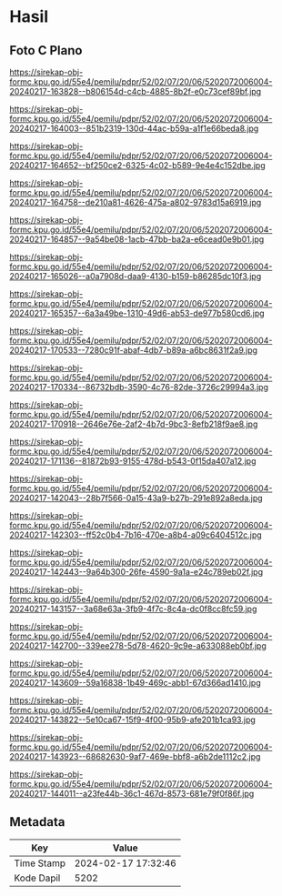 # Hasil

## Foto C Plano

https://sirekap-obj-formc.kpu.go.id/55e4/pemilu/pdpr/52/02/07/20/06/5202072006004-20240217-163828--b806154d-c4cb-4885-8b2f-e0c73cef89bf.jpg

https://sirekap-obj-formc.kpu.go.id/55e4/pemilu/pdpr/52/02/07/20/06/5202072006004-20240217-164003--851b2319-130d-44ac-b59a-a1f1e66beda8.jpg

https://sirekap-obj-formc.kpu.go.id/55e4/pemilu/pdpr/52/02/07/20/06/5202072006004-20240217-164652--bf250ce2-6325-4c02-b589-9e4e4c152dbe.jpg

https://sirekap-obj-formc.kpu.go.id/55e4/pemilu/pdpr/52/02/07/20/06/5202072006004-20240217-164758--de210a81-4626-475a-a802-9783d15a6919.jpg

https://sirekap-obj-formc.kpu.go.id/55e4/pemilu/pdpr/52/02/07/20/06/5202072006004-20240217-164857--9a54be08-1acb-47bb-ba2a-e6cead0e9b01.jpg

https://sirekap-obj-formc.kpu.go.id/55e4/pemilu/pdpr/52/02/07/20/06/5202072006004-20240217-165026--a0a7908d-daa9-4130-b159-b86285dc10f3.jpg

https://sirekap-obj-formc.kpu.go.id/55e4/pemilu/pdpr/52/02/07/20/06/5202072006004-20240217-165357--6a3a49be-1310-49d6-ab53-de977b580cd6.jpg

https://sirekap-obj-formc.kpu.go.id/55e4/pemilu/pdpr/52/02/07/20/06/5202072006004-20240217-170533--7280c91f-abaf-4db7-b89a-a6bc8631f2a9.jpg

https://sirekap-obj-formc.kpu.go.id/55e4/pemilu/pdpr/52/02/07/20/06/5202072006004-20240217-170334--86732bdb-3590-4c76-82de-3726c29994a3.jpg

https://sirekap-obj-formc.kpu.go.id/55e4/pemilu/pdpr/52/02/07/20/06/5202072006004-20240217-170918--2646e76e-2af2-4b7d-9bc3-8efb218f9ae8.jpg

https://sirekap-obj-formc.kpu.go.id/55e4/pemilu/pdpr/52/02/07/20/06/5202072006004-20240217-171136--81872b93-9155-478d-b543-0f15da407a12.jpg

https://sirekap-obj-formc.kpu.go.id/55e4/pemilu/pdpr/52/02/07/20/06/5202072006004-20240217-142043--28b7f566-0a15-43a9-b27b-291e892a8eda.jpg

https://sirekap-obj-formc.kpu.go.id/55e4/pemilu/pdpr/52/02/07/20/06/5202072006004-20240217-142303--ff52c0b4-7b16-470e-a8b4-a09c6404512c.jpg

https://sirekap-obj-formc.kpu.go.id/55e4/pemilu/pdpr/52/02/07/20/06/5202072006004-20240217-142443--9a64b300-26fe-4590-9a1a-e24c789eb02f.jpg

https://sirekap-obj-formc.kpu.go.id/55e4/pemilu/pdpr/52/02/07/20/06/5202072006004-20240217-143157--3a68e63a-3fb9-4f7c-8c4a-dc0f8cc8fc59.jpg

https://sirekap-obj-formc.kpu.go.id/55e4/pemilu/pdpr/52/02/07/20/06/5202072006004-20240217-142700--339ee278-5d78-4620-9c9e-a633088eb0bf.jpg

https://sirekap-obj-formc.kpu.go.id/55e4/pemilu/pdpr/52/02/07/20/06/5202072006004-20240217-143609--59a16838-1b49-469c-abb1-67d366ad1410.jpg

https://sirekap-obj-formc.kpu.go.id/55e4/pemilu/pdpr/52/02/07/20/06/5202072006004-20240217-143822--5e10ca67-15f9-4f00-95b9-afe201b1ca93.jpg

https://sirekap-obj-formc.kpu.go.id/55e4/pemilu/pdpr/52/02/07/20/06/5202072006004-20240217-143923--68682630-9af7-469e-bbf8-a6b2de1112c2.jpg

https://sirekap-obj-formc.kpu.go.id/55e4/pemilu/pdpr/52/02/07/20/06/5202072006004-20240217-144011--a23fe44b-36c1-467d-8573-681e79f0f86f.jpg


## Metadata

| Key        | Value               |
| ---------- | ------------------- |
| Time Stamp | 2024-02-17 17:32:46 |
| Kode Dapil | 5202                |



